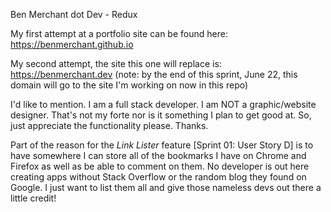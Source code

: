 Ben Merchant dot Dev - Redux

My first attempt at a portfolio site can be found here: https://benmerchant.github.io

My second attempt, the site this one will replace is: https://benmerchant.dev (note: by the end of this sprint, June 22, this domain will go to the site I'm working on now in this repo)

I'd like to mention. I am a full stack developer. I am NOT a graphic/website designer. That's not my forte nor is it something I plan to get good at. So, just appreciate the functionality please. Thanks.

Part of the reason for the *Link Lister* feature [Sprint 01: User Story D] is to have somewhere I can store all of the bookmarks I have on Chrome and Firefox as well as be able to comment on them. No developer is out here creating apps without Stack Overflow or the random blog they found on Google. I just want to list them all and give those nameless devs out there a little credit!
